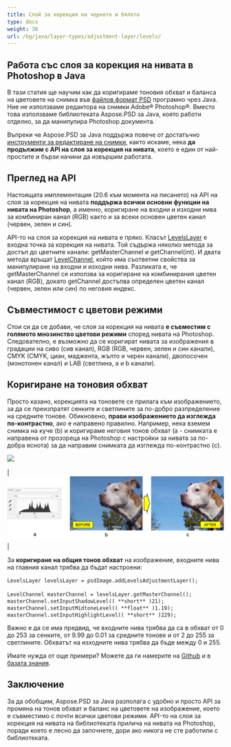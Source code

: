 ```yaml
---
title: Слой за корекция на черното и бялото
type: docs
weight: 30
url: /bg/java/layer-types/adjustment-layer/levels/
---
```


## Работа със слоя за корекция на нивата в Photoshop в Java

В тази статия ще научим как да коригираме тоновия обхват и баланса на цветовете на снимка във [файлов формат PSD](/psd/bg/java/psd-format/) програмно чрез Java. Ние не използваме редактора на снимки Adobe® Photoshop®. Вместо това използваме библиотеката Aspose.PSD за Java, която работи отделно, за да манипулира Photoshop документа.

Въпреки че Aspose.PSD за Java поддържа повече от достатъчно [инструменти за редактиране на снимки](/psd/bg/java/manipulating-images/), както искаме, нека **да продължим с API на слоя за корекция на нивата**, което е един от най-простите и бързи начини да извършим работата.

## Преглед на API

Настоящата имплементация (20.6 към момента на писането) на API на слоя за корекция на нивата **поддържа всички основни функции на нивата на Photoshop**, а именно, коригиране на входни и изходни нива за комбиниран канал (RGB) както и за всеки основен цветен канал (червен, зелен и син).

API-то на слоя за корекция на нивата е пряко. Класът [LevelsLayer](https://reference.aspose.com/psd/java/com.aspose.psd.fileformats.psd.layers.adjustmentlayers/LevelsLayer) е входна точка за корекция на нивата. Той съдържа няколко метода за достъп до цветните канали: getMasterChannel и getChannel(int). И двата метода връщат [LevelChannel](https://reference.aspose.com/psd/java/com.aspose.psd.fileformats.psd.layers.layerresources/LevelChannel), който има съответни свойства за манипулиране на входни и изходни нива. Разликата е, че getMasterChannel се използва за коригиране на комбинирания цветен канал (RGB), докато getChannel достъпва определен цветен канал (червен, зелен или син) по неговия индекс.

## Съвместимост с цветови режими

Стои си да се добави, че слоя за корекция на нивата **е съвместим с голямото мнозинство цветови режими** според нивата на Photoshop. Следователно, е възможно да се коригират нивата за изображения в градации на сиво (сив канал), RGB (RGB, червен, зелен и син канали), CMYK (CMYK, циан, маджента, жълто и черен канали), двопосочен (монотонен канал) и LAB (светлина, a и b канали).

## Коригиране на тоновия обхват

Просто казано, корекцията на тоновете се прилага към изображението, за да се преизпратят сенките и светлините за по-добро разпределение на средните тонове. Обикновено, **прави изображението да изглежда по-контрастно**, ако е направено правилно. Например, нека вземем снимка на куче (b) и коригираме неговия тонов обхват (а - снимката е направена от прозореца на Photoshop с настройки за нивата за по-добра яснота) за да направим снимката да изглежда по-контрастно (c).

![](RackMultipart20200821-4-1x13l6z_html_8fc7fa6738d8d302.png)

|![Фигура 1 за слоя на нивата](levels-adjustment-figure-1.png)|

За **коригиране на общия тонов обхват** на изображение, входните нива на главния канал трябва да бъдат настроени:

    LevelsLayer levelsLayer = psdImage.addLevelsAdjustmentLayer();

    LevelChannel masterChannel = levelsLayer.getMasterChannel();
    masterChannel.setInputShadowLevel(( **short** )21);
    masterChannel.setInputMidtoneLevel(( **float** )1.19);
    masterChannel.setInputHighlightLevel(( **short** )229);

Важно е да се има предвид, че входните нива трябва да са в обхват от 0 до 253 за сенките, от 9.99 до 0.01 за средните тонове и от 2 до 255 за светлините. Обхватът на изходните нива трябва да бъде между 0 и 255.

Имате нужда от още примери? Можете да ги намерите на [Github](https://github.com/aspose-psd/Aspose.PSD-for-Java) и в [базата знания](https://docs.aspose.com/display/psdjava/Manipulating+Photoshop+Formats#ManipulatingPhotoshopFormats-AddLevelAdjustmentLayers).

## Заключение

За да обобщим, Aspose.PSD за Java разполага с удобно и просто API за промяна на тонов обхват и баланс на цветовете на изображение, което е съвместимо с почти всички цветови режими. API-то на слоя за корекция на нивата на библиотеката прилича на нивата на Photoshop, поради което е лесно да започнете, дори ако никога не сте работили с библиотеката.
